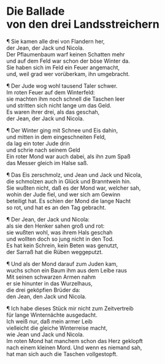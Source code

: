 # <a name="64"></a>Die Ballade<br/> von den drei Landsstreichern

¶ Sie kamen alle drei von Flandern her,  
der Jean, der Jack und Nicola.  
Der Pflaumenbaum warf keinen Schatten mehr  
und auf dem Feld war schon der böse Winter da.  
Sie haben sich im Feld ein Feuer angemacht,  
und, weil grad wer vorüberkam, ihn umgebracht.

¶ Der Jude wog wohl tausend Taler schwer.  
Im roten Feuer auf dem Winterfeld:  
sie machten ihm noch schnell die Taschen leer  
und stritten sich nicht lange um das Geld.  
Es waren ihrer drei, als das geschah,  
der Jean, der Jack und Nicola.

¶ Der Winter ging mit Schnee und Eis dahin,  
und mitten in dem eingeschneiten Feld,  
da lag ein toter Jude drin  
und schrie nach seinem Geld  
Ein roter Mond war auch dabei, als ihn zum Spaß  
das Messer gleich im Halse saß.

¶ Das Eis zerschmolz, und Jean und Jack und Nicola,  
die schmolzen auch in Glück und Branntwein hin.  
Sie wußten nicht, daß es der Mond war, welcher sah,  
wohin der Jude fiel, und wer sich am Gewinn  
beteiligt hat. Es schien der Mond die lange Nacht  
<a name="65"></a> so rot, und hat es an den Tag gebracht.

¶ Der Jean, der Jack und Nicola:  
als sie den Henker sahen groß und rot:  
sie wußten wohl, was ihrem Hals geschah  
und wollten doch so jung nicht in den Tod.  
Es hat kein Schrein, kein Beten was genutzt,  
der Sarraß hat die Rüben weggeputzt.

¶ Und als der Mond darauf zum Juden kam,  
wuchs schon ein Baum ihm aus dem Leibe raus  
Mit seinen schwarzen Armen nahm  
er sie hinunter in das Wurzelhaus,  
die drei geköpfien Brüder da:  
den Jean, den Jack und Nicola.

¶ Ich habe dieses Stück mir nicht zum Zeitvertreib  
für lange Winternächte ausgedacht.  
Ich weiß nur, daß mein armer Leib  
vielleicht die gleiche Winterreise macht,  
wie Jean und Jack und Nicola.  
Im roten Mond hat manchem schon das Herz geklopft  
nach einem kleinen Mord. Und wenn es niemand sah,  
hat man sich auch die Taschen vollgestopft.

